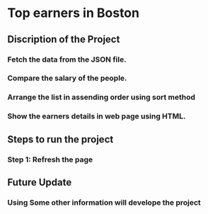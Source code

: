 # Top earners in Boston
## Discription of the Project
### Fetch the data from the JSON file.
### Compare the salary of the people.
### Arrange the list in assending order using sort method
### Show the earners details in web page using HTML.
## Steps to run the project
### Step 1: Refresh the page
## Future Update
### Using Some other information will develope the project
